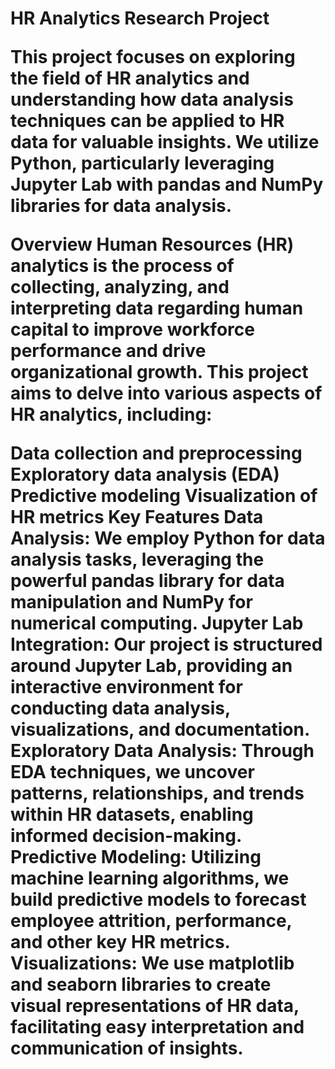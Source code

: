 <h1>HR Analytics Research Project

This project focuses on exploring the field of HR analytics and understanding how data analysis techniques can be applied to HR data for valuable insights. We utilize Python, particularly leveraging Jupyter Lab with pandas and NumPy libraries for data analysis.

Overview
Human Resources (HR) analytics is the process of collecting, analyzing, and interpreting data regarding human capital to improve workforce performance and drive organizational growth. This project aims to delve into various aspects of HR analytics, including:

Data collection and preprocessing
Exploratory data analysis (EDA)
Predictive modeling
Visualization of HR metrics
Key Features
Data Analysis: We employ Python for data analysis tasks, leveraging the powerful pandas library for data manipulation and NumPy for numerical computing.
Jupyter Lab Integration: Our project is structured around Jupyter Lab, providing an interactive environment for conducting data analysis, visualizations, and documentation.
Exploratory Data Analysis: Through EDA techniques, we uncover patterns, relationships, and trends within HR datasets, enabling informed decision-making.
Predictive Modeling: Utilizing machine learning algorithms, we build predictive models to forecast employee attrition, performance, and other key HR metrics.
Visualizations: We use matplotlib and seaborn libraries to create visual representations of HR data, facilitating easy interpretation and communication of insights.
